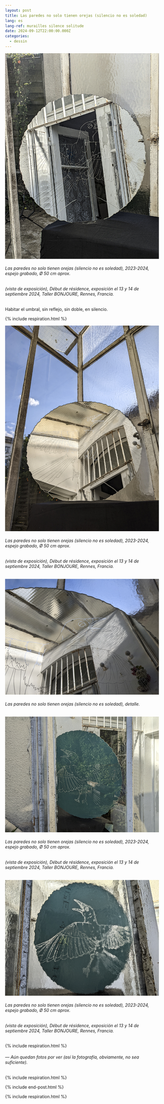 ```yaml
---
layout: post
title: Las paredes no solo tienen orejas (silencio no es soledad)
lang: es
lang-ref: murailles silence solitude
date: 2024-09-12T22:00:00.000Z
categories:
  - dessin
---
```


![](</imgs/PXL_20240913_155236695.NIGHT-1 -UP.jpg>)

###### *Las paredes no solo tienen orejas (silencio no es soledad)*, 2023-2024, espejo grabado, Ø 50 cm aprox.

###### (vista de exposición), *Début de résidence*, exposición el 13 y 14 de septiembre 2024, Taller BONJOURE, Rennes, Francia.

Habitar el umbral, sin reflejo, sin doble, en silencio.

{% include respiration.html %}

![](</imgs/PXL_20240913_155342357.NIGHT-2 -UP.jpg>)

###### *Las paredes no solo tienen orejas (silencio no es soledad)*, 2023-2024, espejo grabado, Ø 50 cm aprox.

###### (vista de exposición), *Début de résidence*, exposición el 13 y 14 de septiembre 2024, Taller BONJOURE, Rennes, Francia.

![](</imgs/PXL_20240913_155431611.NIGHT-3 -UP.jpg>)

###### *Las paredes no solo tienen orejas (silencio no es soledad)*, detalle.

![](</imgs/PXL_20240913_155508647.NIGHT-4 -UP.jpg>)

###### *Las paredes no solo tienen orejas (silencio no es soledad)*, 2023-2024, espejo grabado, Ø 50 cm aprox.

###### (vista de exposición), *Début de résidence*, exposición el 13 y 14 de septiembre 2024, Taller BONJOURE, Rennes, Francia.

![](</imgs/PXL_20240913_155555997.NIGHT-5 -UP.jpg>)

###### *Las paredes no solo tienen orejas (silencio no es soledad)*, 2023-2024, espejo grabado, Ø 50 cm aprox.

###### (vista de exposición), *Début de résidence*, exposición el 13 y 14 de septiembre 2024, Taller BONJOURE, Rennes, Francia.

{% include respiration.html %}

###### — *Aún quedan fotos por ver (así la fotografía, obviamente, no sea suficiente).*

{% include respiration.html %}

{% include end-post.html %}

{% include respiration.html %}
